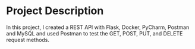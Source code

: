 # Project Description
In this project, I  created a REST API with Flask, Docker, PyCharm, Postman and MySQL and used Postman to test the GET, POST, PUT, and DELETE request
methods.
